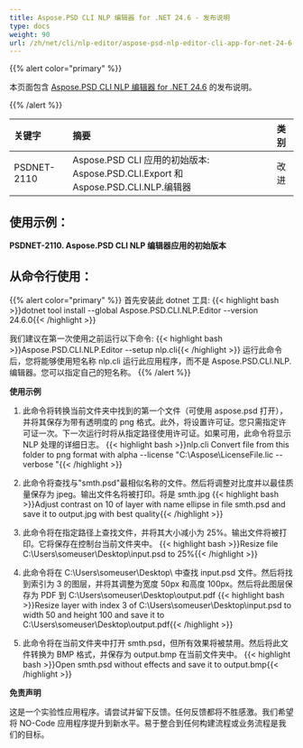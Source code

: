 ```yaml
---
title: Aspose.PSD CLI NLP 编辑器 for .NET 24.6 - 发布说明
type: docs
weight: 90
url: /zh/net/cli/nlp-editor/aspose-psd-nlp-editor-cli-app-for-net-24-6-release-notes/
---
```

{{% alert color="primary" %}}

本页面包含 [Aspose.PSD CLI NLP 编辑器 for .NET 24.6](https://www.nuget.org/packages/Aspose.PSD.CLI.NLP.Editor/) 的发布说明。

{{% /alert %}}

| **关键字**  | **摘要**                                                                                       | **类别**     |
|:------------|:----------------------------------------------------------------------------------------------|:-------------|
| PSDNET-2110 | Aspose.PSD CLI 应用的初始版本: Aspose.PSD.CLI.Export 和 Aspose.PSD.CLI.NLP.编辑器              |  改进         |


## **使用示例：**

**PSDNET-2110. Aspose.PSD CLI NLP 编辑器应用的初始版本**

## **从命令行使用：**

{{% alert color="primary" %}}
首先安装此 dotnet 工具:
{{< highlight bash >}}dotnet tool install --global Aspose.PSD.CLI.NLP.Editor --version 24.6.0{{< /highlight >}}

我们建议在第一次使用之前运行以下命令:
{{< highlight bash >}}Aspose.PSD.CLI.NLP.Editor --setup nlp.cli{{< /highlight >}}
运行此命令后，您将能够使用短名称 nlp.cli 运行此应用程序，而不是 Aspose.PSD.CLI.NLP.编辑器。您可以指定自己的短名称。
{{% /alert %}}

**使用示例**

1. 此命令将转换当前文件夹中找到的第一个文件（可使用 aspose.psd 打开），并将其保存为带有透明度的 png 格式。此外，将设置许可证。您只需指定许可证一次。下一次运行时将从指定路径使用许可证。如果可用，此命令将显示 NLP 处理的详细日志。
{{< highlight bash >}}nlp.cli Convert file from this folder to png format with alpha --license "C:\Aspose\LicenseFile.lic --verbose "{{< /highlight >}}

2. 此命令将查找与"smth.psd"最相似名称的文件。然后将调整对比度并以最佳质量保存为 jpeg。输出文件名将被打印。将是 smth.jpg
{{< highlight bash >}}Adjust contrast on 10 of layer with name ellipse in file smth.psd and save it to output.jpg with best quality{{< /highlight >}}

3. 此命令将在指定路径上查找文件，并将其大小减小为 25%。输出文件将被打印。它将保存在控制台当前文件夹中。
{{< highlight bash >}}Resize file C:\Users\someuser\Desktop\input.psd to 25%{{< /highlight >}}

4. 此命令将在 C:\Users\someuser\Desktop\ 中查找 input.psd 文件。然后将找到索引为 3 的图层，并将其调整为宽度 50px 和高度 100px。然后将此图层保存为 PDF 到 C:\Users\someuser\Desktop\output.pdf
{{< highlight bash >}}Resize layer with index 3 of C:\Users\someuser\Desktop\input.psd to width 50 and height 100 and save it to C:\Users\someuser\Desktop\output.pdf{{< /highlight >}}

 5. 此命令将在当前文件夹中打开 smth.psd，但所有效果将被禁用。然后将此文件转换为 BMP 格式，并保存为 output.bmp 在当前文件夹中。
 {{< highlight bash >}}Open smth.psd without effects and save it to output.bmp{{< /highlight >}}

**免责声明**

这是一个实验性应用程序。请尝试并留下反馈。任何反馈都将不胜感激。我们希望将 NO-Code 应用程序提升到新水平。易于整合到任何构建流程或业务流程是我们的目标。
